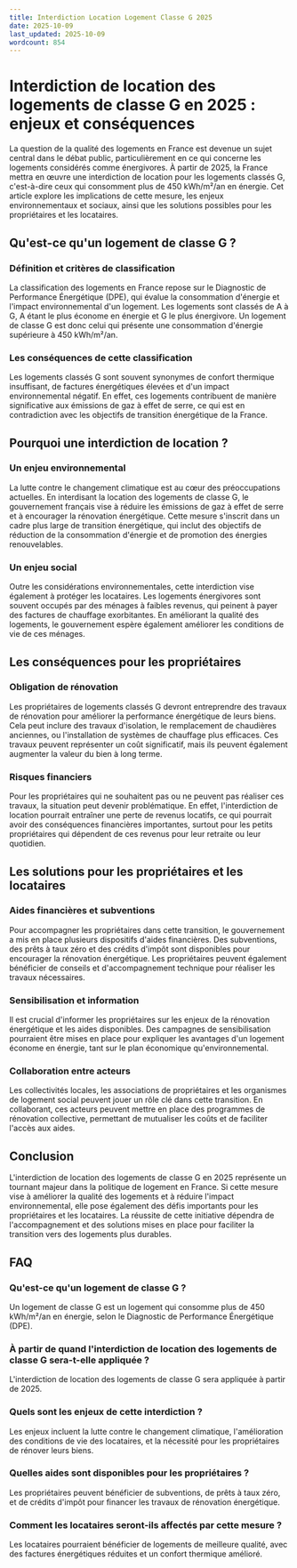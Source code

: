```yaml
---
title: Interdiction Location Logement Classe G 2025
date: 2025-10-09
last_updated: 2025-10-09
wordcount: 854
---
```


# Interdiction de location des logements de classe G en 2025 : enjeux et conséquences

La question de la qualité des logements en France est devenue un sujet central dans le débat public, particulièrement en ce qui concerne les logements considérés comme énergivores. À partir de 2025, la France mettra en œuvre une interdiction de location pour les logements classés G, c'est-à-dire ceux qui consomment plus de 450 kWh/m²/an en énergie. Cet article explore les implications de cette mesure, les enjeux environnementaux et sociaux, ainsi que les solutions possibles pour les propriétaires et les locataires.

## Qu'est-ce qu'un logement de classe G ?

### Définition et critères de classification

La classification des logements en France repose sur le Diagnostic de Performance Énergétique (DPE), qui évalue la consommation d'énergie et l'impact environnemental d'un logement. Les logements sont classés de A à G, A étant le plus économe en énergie et G le plus énergivore. Un logement de classe G est donc celui qui présente une consommation d'énergie supérieure à 450 kWh/m²/an.

### Les conséquences de cette classification

Les logements classés G sont souvent synonymes de confort thermique insuffisant, de factures énergétiques élevées et d'un impact environnemental négatif. En effet, ces logements contribuent de manière significative aux émissions de gaz à effet de serre, ce qui est en contradiction avec les objectifs de transition énergétique de la France.

## Pourquoi une interdiction de location ?

### Un enjeu environnemental

La lutte contre le changement climatique est au cœur des préoccupations actuelles. En interdisant la location des logements de classe G, le gouvernement français vise à réduire les émissions de gaz à effet de serre et à encourager la rénovation énergétique. Cette mesure s'inscrit dans un cadre plus large de transition énergétique, qui inclut des objectifs de réduction de la consommation d'énergie et de promotion des énergies renouvelables.

### Un enjeu social

Outre les considérations environnementales, cette interdiction vise également à protéger les locataires. Les logements énergivores sont souvent occupés par des ménages à faibles revenus, qui peinent à payer des factures de chauffage exorbitantes. En améliorant la qualité des logements, le gouvernement espère également améliorer les conditions de vie de ces ménages.

## Les conséquences pour les propriétaires

### Obligation de rénovation

Les propriétaires de logements classés G devront entreprendre des travaux de rénovation pour améliorer la performance énergétique de leurs biens. Cela peut inclure des travaux d'isolation, le remplacement de chaudières anciennes, ou l'installation de systèmes de chauffage plus efficaces. Ces travaux peuvent représenter un coût significatif, mais ils peuvent également augmenter la valeur du bien à long terme.

### Risques financiers

Pour les propriétaires qui ne souhaitent pas ou ne peuvent pas réaliser ces travaux, la situation peut devenir problématique. En effet, l'interdiction de location pourrait entraîner une perte de revenus locatifs, ce qui pourrait avoir des conséquences financières importantes, surtout pour les petits propriétaires qui dépendent de ces revenus pour leur retraite ou leur quotidien.

## Les solutions pour les propriétaires et les locataires

### Aides financières et subventions

Pour accompagner les propriétaires dans cette transition, le gouvernement a mis en place plusieurs dispositifs d'aides financières. Des subventions, des prêts à taux zéro et des crédits d'impôt sont disponibles pour encourager la rénovation énergétique. Les propriétaires peuvent également bénéficier de conseils et d'accompagnement technique pour réaliser les travaux nécessaires.

### Sensibilisation et information

Il est crucial d'informer les propriétaires sur les enjeux de la rénovation énergétique et les aides disponibles. Des campagnes de sensibilisation pourraient être mises en place pour expliquer les avantages d'un logement économe en énergie, tant sur le plan économique qu'environnemental.

### Collaboration entre acteurs

Les collectivités locales, les associations de propriétaires et les organismes de logement social peuvent jouer un rôle clé dans cette transition. En collaborant, ces acteurs peuvent mettre en place des programmes de rénovation collective, permettant de mutualiser les coûts et de faciliter l'accès aux aides.

## Conclusion

L'interdiction de location des logements de classe G en 2025 représente un tournant majeur dans la politique de logement en France. Si cette mesure vise à améliorer la qualité des logements et à réduire l'impact environnemental, elle pose également des défis importants pour les propriétaires et les locataires. La réussite de cette initiative dépendra de l'accompagnement et des solutions mises en place pour faciliter la transition vers des logements plus durables.

## FAQ

### Qu'est-ce qu'un logement de classe G ?

Un logement de classe G est un logement qui consomme plus de 450 kWh/m²/an en énergie, selon le Diagnostic de Performance Énergétique (DPE).

### À partir de quand l'interdiction de location des logements de classe G sera-t-elle appliquée ?

L'interdiction de location des logements de classe G sera appliquée à partir de 2025.

### Quels sont les enjeux de cette interdiction ?

Les enjeux incluent la lutte contre le changement climatique, l'amélioration des conditions de vie des locataires, et la nécessité pour les propriétaires de rénover leurs biens.

### Quelles aides sont disponibles pour les propriétaires ?

Les propriétaires peuvent bénéficier de subventions, de prêts à taux zéro, et de crédits d'impôt pour financer les travaux de rénovation énergétique.

### Comment les locataires seront-ils affectés par cette mesure ?

Les locataires pourraient bénéficier de logements de meilleure qualité, avec des factures énergétiques réduites et un confort thermique amélioré.